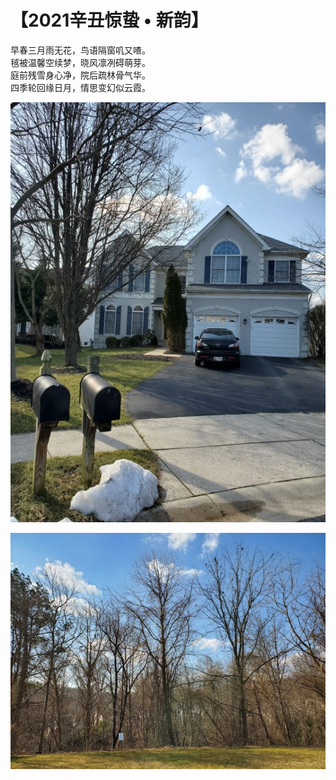 # 【2021辛丑惊蛰 • 新韵】

早春三月雨无花，鸟语隔窗叽又喳。  
毧被温馨空续梦，晓风凛冽碍萌芽。  
庭前残雪身心净，院后疏林骨气华。  
四季轮回缘日月，情思变幻似云霞。

![](17a.jpg)

![](17b.jpg)